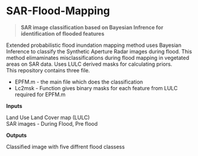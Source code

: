 # SAR-Flood-Mapping
> **SAR image classification based on Bayesian Infrence for identification of flooded features**


Extended probabilistic flood inundation mapping method uses Bayesian Inference to classify the Synthetic Aperture Radar images during flood.
This method elimaminates misclassifications during flood mapping in vegetated areas on SAR data. 
Uses LULC derived masks for calculating priors.  
This repository contains three file.  
- EPFM.m - the main file which does the classification  
- Lc2msk - Function gives binary masks for each feature from LULC required for EPFM.m

**Inputs**

Land Use Land Cover map (LULC)   
SAR images - During Flood, Pre flood

**Outputs**

Classified image with five diffrent flood classess 
	

